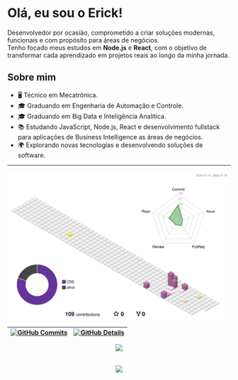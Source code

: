 # Olá, eu sou o Erick!
<p align="left">
  Desenvolvedor por ocasião, comprometido a criar soluções modernas, funcionais e com propósito para áreas de negócios. <br>
 Tenho focado meus estudos em <strong>Node.js</strong> e <strong>React</strong>, com o objetivo de transformar cada aprendizado em projetos reais ao longo da minha jornada.
</p>

## Sobre mim


- 🖥️ Técnico em Mecatrônica.
- 🎓 Graduando em Engenharia de Automação e Controle.
- 🎓 Graduando em Big Data e Inteligência Analítica.
- 📚 Estudando JavaScript, Node.js, React e desenvolvimento fullstack para aplicações de Business Intelligence as áreas de negócios.
- 🌍 Explorando novas tecnologias e desenvolvendo soluções de software.

---


  ![Status](./profile-3d-contrib/profile-season-animate.svg)
  

  
 | [![GitHub Commits](http://github-profile-summary-cards.vercel.app/api/cards/productive-time?username=erickgods&theme=nord_bright&utcOffset=-3)](https://github.com/vn7n24fzkq/github-profile-summary-cards) | [![GitHub Details](http://github-profile-summary-cards.vercel.app/api/cards/profile-details?username=erickgods&theme=nord_bright)](https://github.com/vn7n24fzkq/github-profile-summary-cards) |  
 | ----------- | ----------- |


 
  <div align="center" >
<a href="https://erickgods.github.io/GitFolio_v2/"   >
  <img src="https://skillicons.dev/icons?i=git,vscode,javascript,typescript,css,html,react,next,tailwind,sass,nodejs,figma,github,discord,obsidian,notion,python,linkedin,instagram" 
</a>
  <br />

  </div>

 
##
   <div align="center" >
     <img src="https://github-profile-trophy.vercel.app/?username=erickgods&row=1&column=6&theme=flat&margin-w=15&margin-h=15"/>
  </div>

  <div align="center" >
     <a href="https://erickgods.github.io/GitFolio_v2/"/>
  </div>
 






 
  
  

  



